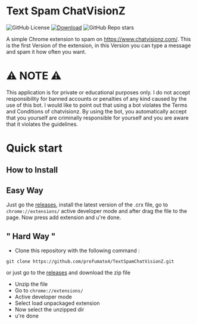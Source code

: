 # Text Spam ChatVisionZ
![GitHub License](https://img.shields.io/github/license/profumato4/TextSpamChatVisionZ)
[![Download](https://img.shields.io/github/downloads/profumato4/TextSpamChatVisionZ/total)](https://github.com/profumato4/TextSpamChatVisionZ/releases)
![GitHub Repo stars](https://img.shields.io/github/stars/profumato4/TextSpamChatVisionZ)

A simple Chrome extension to spam on https://www.chatvisionz.com/.
This is the first Version of the extension, in this Version you can type a message and spam it how often you want. 

# ⚠️ NOTE ⚠️

This application is for private or educational purposes only. I do not accept responsibility for banned accounts or penalties of any kind caused by the use of this bot. I would like to point out that using a bot violates the Terms and Conditions of chatvisionz. By using the bot, you automatically accept that you yourself are criminally responsible for yourself and you are aware that it violates the guidelines.


# Quick start

## How to Install

## Easy Way
Just go the [releases](https://github.com/profumato4/TextSpamChatVisionZ/releases), install the latest version of the .crx file, go to `chrome://extensions/` active developer mode and after drag the file to the page. Now press add extension and u're done.


## " Hard Way "

- Clone this repository with the following command : 
```git
git clone https://github.com/profumato4/TextSpamChatVisionZ.git
 ```
  or just go to the [releases](https://github.com/profumato4/TextSpamChatVisionZ/releases) and download the zip file

- Unzip the file
- Go to `chrome://extensions/`
- Active developer mode
- Select load unpackaged extension
- Now select the unzipped dir
- u're done
